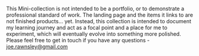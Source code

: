 This Mini-collection is not intended to be a portfolio, or to demonstrate a professional standard of work. The landing page and the items it links to are not finished products... yet. Instead, this collection is intended to document my learning journey and act as a focal point and a place for me to experiment, which will eventually evolve into something more polished. Please feel free to get in touch if you have any questions - joe.rawnsley@gmail.com